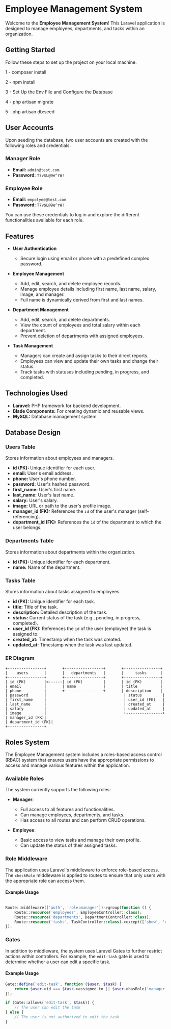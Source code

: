 # Employee Management System

Welcome to the **Employee Management System**! This Laravel application is designed to manage employees, departments, and tasks within an organization.

## Getting Started

Follow these steps to set up the project on your local machine.

1 - composer install

2 - npm install

3 - Set Up the Env File and Configure the Database

4 - php artisan migrate

5 - php artisan db:seed

## User Accounts

Upon seeding the database, two user accounts are created with the following roles and credentials:

### Manager Role

- **Email:** `admin@test.com`
- **Password:** `T7v$L@9e^rW!`

### Employee Role

- **Email:** `empolyee@test.com`
- **Password:** `T7v$L@9e^rW!`

You can use these credentials to log in and explore the different functionalities available for each role.

## Features

- **User Authentication**
  - Secure login using email or phone with a predefined complex password.

- **Employee Management**
  - Add, edit, search, and delete employee records.
  - Manage employee details including first name, last name, salary, image, and manager.
  - Full name is dynamically derived from first and last names.

- **Department Management**
  - Add, edit, search, and delete departments.
  - View the count of employees and total salary within each department.
  - Prevent deletion of departments with assigned employees.

- **Task Management**
  - Managers can create and assign tasks to their direct reports.
  - Employees can view and update their own tasks and change their status.
  - Track tasks with statuses including pending, in progress, and completed.

## Technologies Used

- **Laravel:** PHP framework for backend development.
- **Blade Components:** For creating dynamic and reusable views.
- **MySQL:** Database management system.

## Database Design

### Users Table

Stores information about employees and managers.

- **id (PK):** Unique identifier for each user.
- **email:** User's email address.
- **phone:** User's phone number.
- **password:** User's hashed password.
- **first_name:** User's first name.
- **last_name:** User's last name.
- **salary:** User's salary.
- **image:** URL or path to the user's profile image.
- **manager_id (FK):** References the `id` of the user's manager (self-referencing).
- **department_id (FK):** References the `id` of the department to which the user belongs.

### Departments Table

Stores information about departments within the organization.

- **id (PK):** Unique identifier for each department.
- **name:** Name of the department.

### Tasks Table

Stores information about tasks assigned to employees.

- **id (PK):** Unique identifier for each task.
- **title:** Title of the task.
- **description:** Detailed description of the task.
- **status:** Current status of the task (e.g., pending, in progress, completed).
- **user_id (FK):** References the `id` of the user (employee) the task is assigned to.
- **created_at:** Timestamp when the task was created.
- **updated_at:** Timestamp when the task was last updated.

### ER Diagram

```plaintext
+----------------+       +-----------------+       +----------------+
|    users       |       |   departments   |       |     tasks      |
+----------------+       +-----------------+       +----------------+
| id (PK)        |<------| id (PK)         |       | id (PK)        |
| email          |       | name            |       | title          |
| phone          |       +-----------------+       | description    |
| password       |                                  | status         |
| first_name     |                                  | user_id (FK)   |
| last_name      |                                  | created_at     |
| salary         |                                  | updated_at     |
| image          |                                  +----------------+
| manager_id (FK)|
| department_id (FK)|
+----------------+
```

## Roles System

The Employee Management system includes a roles-based access control (RBAC) system that ensures users have the appropriate permissions to access and manage various features within the application.

### Available Roles

The system currently supports the following roles:

- **Manager**: 
  - Full access to all features and functionalities.
  - Can manage employees, departments, and tasks.
  - Has access to all routes and can perform CRUD operations.

- **Employee**: 
  - Basic access to view tasks and manage their own profile.
  - Can update the status of their assigned tasks.

### Role Middleware

The application uses Laravel's middleware to enforce role-based access. The `checkRole` middleware is applied to routes to ensure that only users with the appropriate role can access them.

#### Example Usage

```php

Route::middleware(['auth', 'role:manager'])->group(function () {
    Route::resource('employees', EmployeeController::class);
    Route::resource('departments', DepartmentController::class);
    Route::resource('tasks', TaskController::class)->except(['show', 'destroy']);
});
```
### Gates

In addition to middleware, the system uses Laravel Gates to further restrict actions within controllers. For example, the `edit-task` gate is used to determine whether a user can edit a specific task.

#### Example Usage

```php
Gate::define('edit-task', function ($user, $task) {
    return $user->id === $task->assigned_to || $user->hasRole('manager');
});

if (Gate::allows('edit-task', $task)) {
    // The user can edit the task
} else {
    // The user is not authorized to edit the task
}

```
